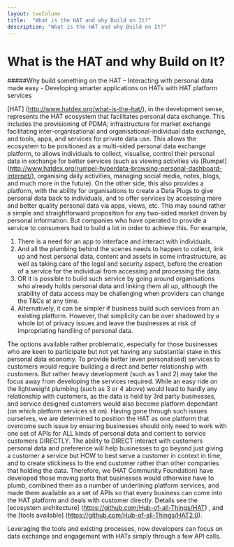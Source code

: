 ```yaml
---
layout: twoColumn
title:  "What is the HAT and why Build on It?"
description: "What is the HAT and why Build on It?"
---
```


# What is the HAT and why Build on It?


#####Why build something on the HAT – Interacting with personal data made easy - Developing smarter applications on HATs with HAT platform services

[HAT] (http://www.hatdex.org/what-is-the-hat/), in the development sense, represents the HAT ecosystem that facilitates personal data exchange. This includes the provisioning of PDMA; infrastructure for market exchange facilitating inter-organisational and organisational-individual data exchange, and tools, apps, and services for private data use. This allows the ecosystem to be positioned as a multi-sided personal data exchange platform, to allows individuals to collect, visualise, control their personal data in exchange for better services (such as viewing activities via [Rumpel] (http://www.hatdex.org/rumpel-hyperdata-browsing-personal-dashboard-internet/), organising daily activities, managing social media, notes, blogs, and much more in the future). On the other side, this also provides a platform, with the ability for organisations to create a Data Plugs to give personal data back to individuals, and to offer services by accessing more and better quality personal data via apps, views, etc. 
This may sound rather a simple and straightforward proposition for any two-sided market driven by personal information. But companies who have operated to provide a service to consumers had to build a lot in order to achieve this. For example, 
1.	There is a need for an app to interface and interact with individuals. 
2.	And all the plumbing behind the scenes needs to happen to collect, link up and host personal data, content and assets in some infrastructure, as well as taking care of the legal and security aspect, before the creation of a service for the individual from accessing and processing the data. 
3.	OR it is possible to build such service by going around organisations who already holds personal data and linking them all up, although the stability of data access may be challenging when providers can change the T&Cs at any time. 
4.	Alternatively, it can be simpler if business build such services from an existing platform. However, that simplicity can be over shadowed by a whole lot of privacy issues and leave the businesses at risk of impropriating handling of personal data. 

The options available rather problematic, especially for those businesses who are keen to participate but not yet having any substantial stake in this personal data economy. To provide better (even personalised) services to customers would require building a direct and better relationship with customers. But rather heavy development (such as 1 and 2) may take the focus away from developing the services required. While an easy ride on the lightweight plumbing (such as 3 or 4 above) would lead to hardly any relationship with customers, as the data is held by 3rd party businesses, and service designed customers would also become platform dependant (on which platform services sit on).
Having gone through such issues ourselves, we are determined to position the HAT as one platform that overcome such issue by ensuring businesses should only need to work with one set of APIs for ALL kinds of personal data and content to service customers DIRECTLY. The ability to DIRECT interact with customers personal data and preference will help businesses to go beyond just giving a customer a service but HOW to best serve a customer in context in time, and to create stickiness to the end customer rather than other companies that holding the data.
Therefore, we (HAT Community Foundation) have developed those moving parts that businesses would otherwise have to plumb, combined them as a number of underlining platform services, and made them available as a set of APIs so that every business can come into the HAT platform and deals with customer directly.  Details see the [ecosystem architecture] (https://github.com/Hub-of-all-Things/HAT) , and the [tools available] (https://github.com/Hub-of-all-Things/HAT2.0).

Leveraging the tools and existing processes, now developers can focus on data exchange and engagement with HATs simply through a few API calls.

